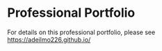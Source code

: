 # Professional Portfolio

For details on this professional portfolio, please see https://adeilmo226.github.io/
